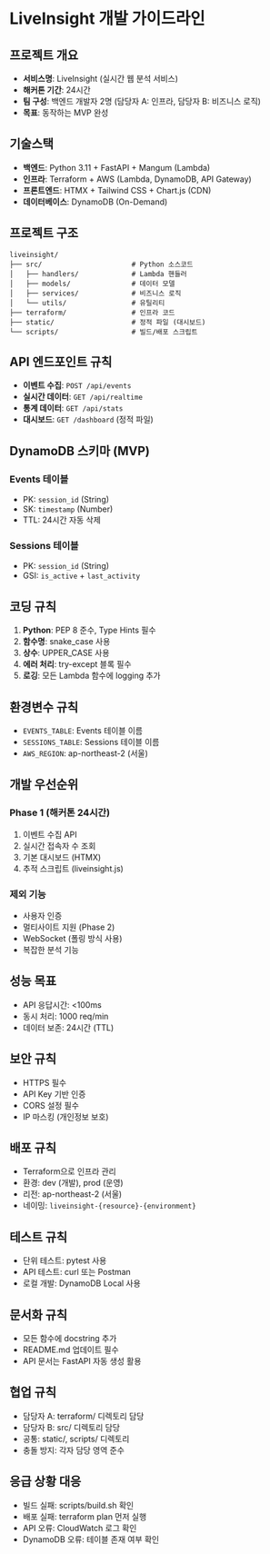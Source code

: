 # LiveInsight 개발 가이드라인

## 프로젝트 개요
- **서비스명**: LiveInsight (실시간 웹 분석 서비스)
- **해커톤 기간**: 24시간
- **팀 구성**: 백엔드 개발자 2명 (담당자 A: 인프라, 담당자 B: 비즈니스 로직)
- **목표**: 동작하는 MVP 완성

## 기술스택
- **백엔드**: Python 3.11 + FastAPI + Mangum (Lambda)
- **인프라**: Terraform + AWS (Lambda, DynamoDB, API Gateway)
- **프론트엔드**: HTMX + Tailwind CSS + Chart.js (CDN)
- **데이터베이스**: DynamoDB (On-Demand)

## 프로젝트 구조
```
liveinsight/
├── src/                      # Python 소스코드
│   ├── handlers/             # Lambda 핸들러
│   ├── models/               # 데이터 모델
│   ├── services/             # 비즈니스 로직
│   └── utils/                # 유틸리티
├── terraform/                # 인프라 코드
├── static/                   # 정적 파일 (대시보드)
└── scripts/                  # 빌드/배포 스크립트
```

## API 엔드포인트 규칙
- **이벤트 수집**: `POST /api/events`
- **실시간 데이터**: `GET /api/realtime`
- **통계 데이터**: `GET /api/stats`
- **대시보드**: `GET /dashboard` (정적 파일)

## DynamoDB 스키마 (MVP)
### Events 테이블
- PK: `session_id` (String)
- SK: `timestamp` (Number)
- TTL: 24시간 자동 삭제

### Sessions 테이블
- PK: `session_id` (String)
- GSI: `is_active` + `last_activity`

## 코딩 규칙
1. **Python**: PEP 8 준수, Type Hints 필수
2. **함수명**: snake_case 사용
3. **상수**: UPPER_CASE 사용
4. **에러 처리**: try-except 블록 필수
5. **로깅**: 모든 Lambda 함수에 logging 추가

## 환경변수 규칙
- `EVENTS_TABLE`: Events 테이블 이름
- `SESSIONS_TABLE`: Sessions 테이블 이름
- `AWS_REGION`: ap-northeast-2 (서울)

## 개발 우선순위
### Phase 1 (해커톤 24시간)
1. 이벤트 수집 API
2. 실시간 접속자 수 조회
3. 기본 대시보드 (HTMX)
4. 추적 스크립트 (liveinsight.js)

### 제외 기능
- 사용자 인증
- 멀티사이트 지원 (Phase 2)
- WebSocket (폴링 방식 사용)
- 복잡한 분석 기능

## 성능 목표
- API 응답시간: <100ms
- 동시 처리: 1000 req/min
- 데이터 보존: 24시간 (TTL)

## 보안 규칙
- HTTPS 필수
- API Key 기반 인증
- CORS 설정 필수
- IP 마스킹 (개인정보 보호)

## 배포 규칙
- Terraform으로 인프라 관리
- 환경: dev (개발), prod (운영)
- 리전: ap-northeast-2 (서울)
- 네이밍: `liveinsight-{resource}-{environment}`

## 테스트 규칙
- 단위 테스트: pytest 사용
- API 테스트: curl 또는 Postman
- 로컬 개발: DynamoDB Local 사용

## 문서화 규칙
- 모든 함수에 docstring 추가
- README.md 업데이트 필수
- API 문서는 FastAPI 자동 생성 활용

## 협업 규칙
- 담당자 A: terraform/ 디렉토리 담당
- 담당자 B: src/ 디렉토리 담당
- 공통: static/, scripts/ 디렉토리
- 충돌 방지: 각자 담당 영역 준수

## 응급 상황 대응
- 빌드 실패: scripts/build.sh 확인
- 배포 실패: terraform plan 먼저 실행
- API 오류: CloudWatch 로그 확인
- DynamoDB 오류: 테이블 존재 여부 확인
